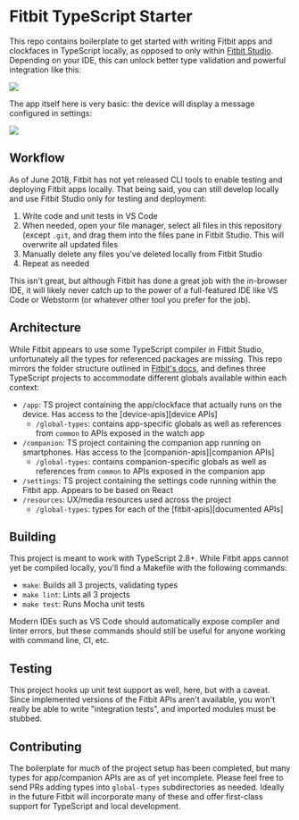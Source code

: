 # Fitbit TypeScript Starter

This repo contains boilerplate to get started with writing Fitbit apps and clockfaces in TypeScript locally, as
opposed to only within [Fitbit Studio][fitbit-studio]. Depending on your IDE, this can unlock better type validation
and powerful integration like this:

![](https://cl.ly/032e401f3I3x/Image%202018-06-16%20at%2010.13.20%20PM.png)

The app itself here is very basic: the device will display a message configured in settings:

![](https://cl.ly/1H3T1Y453k0z/Image%202018-06-16%20at%2010.58.13%20PM.png)

[fitbit-studio]: http://studio.fitbit.com/

## Workflow

As of June 2018, Fitbit has not yet released CLI tools to enable testing and deploying Fitbit apps locally. That
being said, you can still develop locally and use Fitbit Studio only for testing and deployment:

1. Write code and unit tests in VS Code
2. When needed, open your file manager, select all files in this repository (except `.git`, and drag them into the
   files pane in Fitbit Studio. This will overwrite all updated files
3. Manually delete any files you've deleted locally from Fitbit Studio
4. Repeat as needed

This isn't great, but although Fitbit has done a great job with the in-browser IDE, it will likely never catch up to
the power of a full-featured IDE like VS Code or Webstorm (or whatever other tool you prefer for the job).

## Architecture

While Fitbit appears to use some TypeScript compiler in Fitbit Studio, unfortunately all the types for referenced
packages are missing. This repo mirrors the folder structure outlined in [Fitbit's docs][app-architecture], and
defines three TypeScript projects to accommodate different globals available within each context:

- `/app`: TS project containing the app/clockface that actually runs on the device. Has access to the
  [device-apis][device APIs]
  - `/global-types`: contains app-specific globals as well as references from `common` to APIs exposed in the watch
    app
- `/companion`: TS project containing the companion app running on smartphones. Has access to the
  [companion-apis][companion APIs]
  - `/global-types`: contains companion-specific globals as well as references from `common` to APIs exposed in the
    companion app
- `/settings`: TS project containing the settings code running within the Fitbit app. Appears to be based on React
- `/resources`: UX/media resources used across the project
  - `/global-types`: types for each of the [fitbit-apis][documented APIs]

[app-architecture]: https://dev.fitbit.com/build/guides/application/
[fitbit-apis]: https://dev.fitbit.com/build/reference/
[device-apis]: https://dev.fitbit.com/build/reference/device-api/
[companion-apis]: https://dev.fitbit.com/build/reference/companion-api/

## Building

This project is meant to work with TypeScript 2.8+. While Fitbit apps cannot yet be compiled locally, you'll find a
Makefile with the following commands:

- `make`: Builds all 3 projects, validating types
- `make lint`: Lints all 3 projects
- `make test`: Runs Mocha unit tests

Modern IDEs such as VS Code should automatically expose compiler and linter errors, but these commands should still
be useful for anyone working with command line, CI, etc.

## Testing

This project hooks up unit test support as well, here, but with a caveat. Since implemented versions of the Fitbit
APIs aren't available, you won't really be able to write "integration tests", and imported modules must be stubbed.

## Contributing

The boilerplate for much of the project setup has been completed, but many types for app/companion APIs are as of yet
incomplete. Please feel free to send PRs adding types into `global-types` subdirectories as needed. Ideally in the
future Fitbit will incorporate many of these and offer first-class support for TypeScript and local development.
